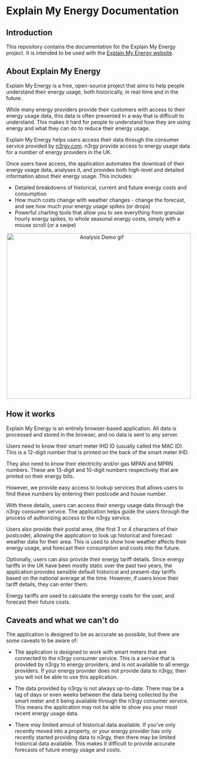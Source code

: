 # Explain My Energy Documentation

## Introduction

This repository contains the documentation for the Explain My Energy project. It is intended to be used with the [Explain My Energy website](https://explainmyenergy.net/).

## About Explain My Energy

Explain My Energy is a free, open-source project that aims to help people understand their energy usage, both historically, in real-time and in the future. 

While many energy providers provide their customers with access to their energy usage data, this data is often presented in a way that is difficult to understand. This makes it hard for people to understand how they are using energy and what they can do to reduce their energy usage.

Explain My Energy helps users access their data through the consumer service provided by [n3rgy.com](https://n3rgy.com/). n3rgy provide access to energy usage data for a number of energy providers in the UK.

Once users have access, the application automates the download of their energy usage data, analyses it, and provides both high-level and detailed information about their energy usage. This includes:

- Detailed breakdowns of historical, current and future energy costs and consumption
- How much costs change with weather changes - change the forecast, and see how much your energy usage spikes (or drops) 
- Powerful charting tools that allow you to see everything from granular hourly energy spikes, to whole seasonal energy costs, simply with a mouse scroll (or a swipe)

<p align="center" width="100%">
    <img src="Demo1.gif" width="500" height="450" alt="Analysis Demo gif" />
</p>


## How it works

Explain My Energy is an entirely browser-based application. All data is processed and stored in the browser, and no data is sent to any server.

Users need to know their smart meter IHD ID (usually called the MAC ID). This is a 12-digit number that is printed on the back of the smart meter IHD. 

They also need to know their electricity and/or gas MPAN and MPRN numbers. These are 13-digit and 10-digit numbers respectively that are printed on their energy bills. 

However, we provide easy access to lookup services that allows users to find these numbers by entering their postcode and house number.

With these details, users can access their energy usage data through the n3rgy consumer service. The application helps guide the users through the process of authorizing access to the n3rgy service.

Users also provide their postal area, (the first 3 or 4 characters of their postcode), allowing the application to look up historical and forecast weather data for their area. This is used to show how weather affects their energy usage, and forecast their consumption and costs into the future.  

Optionally, users can also provide their energy tariff details. Since energy tariffs in the UK have been mostly static over the past two years, the application provides sensible default historical and present-day tariffs based on the national average at the time. However, if users know their tariff details, they can enter them. 

Energy tariffs are used to calculate the energy costs for the user, and forecast their future costs.

## Caveats and what we can't do

The application is designed to be as accurate as possible, but there are some caveats to be aware of:

- The application is designed to work with smart meters that are connected to the n3rgy consumer service. This is a service that is provided by n3rgy to energy providers, and is not available to all energy providers. If your energy provider does not provide data to n3rgy, then you will not be able to use this application.

- The data provided by n3rgy is not always up-to-date. There may be a lag of days or even weeks between the data being collected by the smart meter and it being available through the n3rgy consumer service. This means the application may not be able to show you your most recent energy usage data.

- There may limited amout of historical data available. If you've only recently moved into a property, or your energy provider has only recently started providing data to n3rgy, then there may be limited historical data available. This makes it difficult to provide accurate forecasts of future energy usage and costs.





